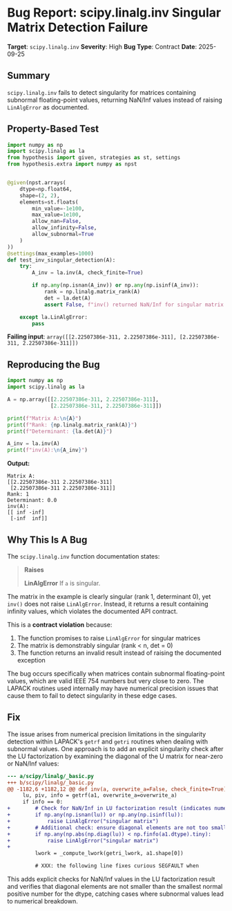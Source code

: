 # Bug Report: scipy.linalg.inv Singular Matrix Detection Failure

**Target**: `scipy.linalg.inv`
**Severity**: High
**Bug Type**: Contract
**Date**: 2025-09-25

## Summary

`scipy.linalg.inv` fails to detect singularity for matrices containing subnormal floating-point values, returning NaN/Inf values instead of raising `LinAlgError` as documented.

## Property-Based Test

```python
import numpy as np
import scipy.linalg as la
from hypothesis import given, strategies as st, settings
from hypothesis.extra import numpy as npst


@given(npst.arrays(
    dtype=np.float64,
    shape=(2, 2),
    elements=st.floats(
        min_value=-1e100,
        max_value=1e100,
        allow_nan=False,
        allow_infinity=False,
        allow_subnormal=True
    )
))
@settings(max_examples=1000)
def test_inv_singular_detection(A):
    try:
        A_inv = la.inv(A, check_finite=True)

        if np.any(np.isnan(A_inv)) or np.any(np.isinf(A_inv)):
            rank = np.linalg.matrix_rank(A)
            det = la.det(A)
            assert False, f"inv() returned NaN/Inf for singular matrix (rank={rank}, det={det})"

    except la.LinAlgError:
        pass
```

**Failing input**: `array([[2.22507386e-311, 2.22507386e-311], [2.22507386e-311, 2.22507386e-311]])`

## Reproducing the Bug

```python
import numpy as np
import scipy.linalg as la

A = np.array([[2.22507386e-311, 2.22507386e-311],
              [2.22507386e-311, 2.22507386e-311]])

print(f"Matrix A:\n{A}")
print(f"Rank: {np.linalg.matrix_rank(A)}")
print(f"Determinant: {la.det(A)}")

A_inv = la.inv(A)
print(f"inv(A):\n{A_inv}")
```

**Output:**
```
Matrix A:
[[2.22507386e-311 2.22507386e-311]
 [2.22507386e-311 2.22507386e-311]]
Rank: 1
Determinant: 0.0
inv(A):
[[ inf -inf]
 [-inf  inf]]
```

## Why This Is A Bug

The `scipy.linalg.inv` function documentation states:

> **Raises**
>
> **LinAlgError**
>     If `a` is singular.

The matrix in the example is clearly singular (rank 1, determinant 0), yet `inv()` does not raise `LinAlgError`. Instead, it returns a result containing infinity values, which violates the documented API contract.

This is a **contract violation** because:
1. The function promises to raise `LinAlgError` for singular matrices
2. The matrix is demonstrably singular (rank < n, det = 0)
3. The function returns an invalid result instead of raising the documented exception

The bug occurs specifically when matrices contain subnormal floating-point values, which are valid IEEE 754 numbers but very close to zero. The LAPACK routines used internally may have numerical precision issues that cause them to fail to detect singularity in these edge cases.

## Fix

The issue arises from numerical precision limitations in the singularity detection within LAPACK's `getrf` and `getri` routines when dealing with subnormal values. One approach is to add an explicit singularity check after the LU factorization by examining the diagonal of the U matrix for near-zero or NaN/Inf values:

```diff
--- a/scipy/linalg/_basic.py
+++ b/scipy/linalg/_basic.py
@@ -1182,6 +1182,12 @@ def inv(a, overwrite_a=False, check_finite=True):
     lu, piv, info = getrf(a1, overwrite_a=overwrite_a)
     if info == 0:
+        # Check for NaN/Inf in LU factorization result (indicates numerical issues)
+        if np.any(np.isnan(lu)) or np.any(np.isinf(lu)):
+            raise LinAlgError("singular matrix")
+        # Additional check: ensure diagonal elements are not too small
+        if np.any(np.abs(np.diag(lu)) < np.finfo(a1.dtype).tiny):
+            raise LinAlgError("singular matrix")
+
         lwork = _compute_lwork(getri_lwork, a1.shape[0])

         # XXX: the following line fixes curious SEGFAULT when
```

This adds explicit checks for NaN/Inf values in the LU factorization result and verifies that diagonal elements are not smaller than the smallest normal positive number for the dtype, catching cases where subnormal values lead to numerical breakdown.